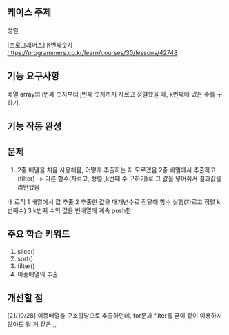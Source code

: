 ## 케이스 주제

정렬

[프로그래머스] K번째숫자
https://programmers.co.kr/learn/courses/30/lessons/42748

## 기능 요구사항

배열 array의 i번째 숫자부터 j번째 숫자까지 자르고 정렬했을 때, k번째에 있는 수를 구하기.


## 기능 작동 완성



## 문제

1. 2중 배열을 처음 사용해봄, 어떻게 추출하는 지 모르겠음
2중 배열에서 추출하고(filter) -> 다른 함수(자르고, 정렬 ,k번째 수 구하기)로 그 값을 넣어줘서 결과값을 리턴했음

내 로직 1 배열에서 값 추출 2 추출한 값을 매개변수로 전달해 함수 실행(자르고 정렬 k번째수) 3 k번째 수의 값을 빈배열에 계속 push함 

## 주요 학습 키워드

1. slice()
2. sort()
3. filter()
4. 이중배열의 추출

## 개선할 점

[21/10/28] 이중배열을 구조할당으로 추출하던데, for문과 filter를 굳이 같이 이용하지 않아도 될 거 같은,,,
